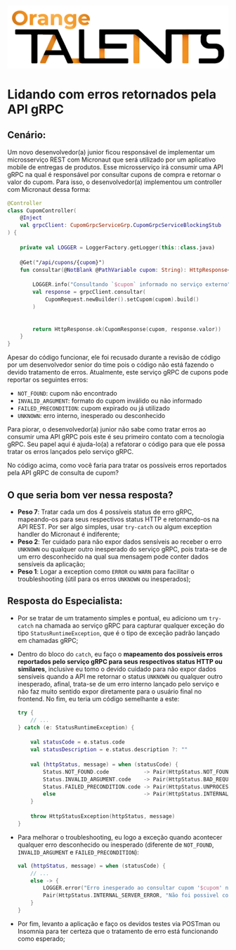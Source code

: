![Logo da Orange Talents](resources/Orange-Talents-preto-brilhoesombra.png)

# Lidando com erros retornados pela API gRPC

## Cenário:

Um novo desenvolvedor(a) junior ficou responsável de implementar um microsserviço REST com Micronaut que será utilizado por um aplicativo mobile de entregas de produtos. Esse microsserviço irá consumir uma API gRPC na qual é responsável por consultar cupons de compra e retornar o valor do cupom. Para isso, o desenvolvedor(a) implementou um controller com Micronaut dessa forma:

```kotlin
@Controller
class CupomController(
    @Inject
    val grpcClient: CupomGrpcServiceGrp.CupomGrpcServiceBlockingStub
) {

    private val LOGGER = LoggerFactory.getLogger(this::class.java)

    @Get("/api/cupons/{cupom}")
    fun consultar(@NotBlank @PathVariable cupom: String): HttpResponse<Any> {

        LOGGER.info("Consultando `$cupom` informado no serviço externo")
        val response = grpcClient.consultar(
            CupomRequest.newBuilder().setCupom(cupom).build()
        )


        return HttpResponse.ok(CupomResponse(cupom, response.valor))
    }
}
```

Apesar do código funcionar, ele foi recusado durante a revisão de código por um desenvolvedor senior do time pois o código não está fazendo o devido tratamento de erros. Atualmente, este serviço gRPC de cupons pode reportar os seguintes erros:

- `NOT_FOUND`: cupom não encontrado
- `INVALID_ARGUMENT`: formato do cupom inválido ou não informado
- `FAILED_PRECONDITION`: cupom expirado ou já utilizado
- `UNKNOWN`: erro interno, inesperado ou desconhecido

Para piorar, o desenvolvedor(a) junior não sabe como tratar erros ao consumir uma API gRPC pois este é seu primeiro contato com a tecnologia gRPC. Seu papel aqui é ajuda-lo(a) a refatorar o código para que ele possa tratar os erros lançados pelo serviço gRPC.

No código acima, como você faria para tratar os possíveis erros reportados pela API gRPC de consulta de cupom?

## O que seria bom ver nessa resposta?

- **Peso 7**: Tratar cada um dos 4 possíveis status de erro gRPC, mapeando-os para seus respectivos status HTTP e retornando-os na API REST. Por ser algo simples, usar `try-catch` ou algum exception handler do Micronaut é indiferente;
- **Peso 2**: Ter cuidado para não expor dados sensíveis ao receber o erro `UNKNOWN` ou qualquer outro inesperado do serviço gRPC, pois trata-se de um erro desconhecido na qual sua mensagem pode conter dados sensíveis da aplicação;
- **Peso 1**: Logar a exception como `ERROR` ou `WARN` para facilitar o troubleshooting (útil para os erros `UNKNOWN` ou inesperados);


## Resposta do Especialista:

- Por se tratar de um tratamento simples e pontual, eu adiciono um `try-catch` na chamada ao serviço gRPC para capturar qualquer exceção do tipo `StatusRuntimeException`, que é o tipo de exceção padrão lançado em chamadas gRPC;

- Dentro do bloco do `catch`, eu faço o **mapeamento dos possíveis erros reportados pelo serviço gRPC para seus respectivos status HTTP ou similares**, inclusive eu tomo o devido cuidado para não expor dados sensíveis quando a API me retornar o status `UNKNOWN` ou qualquer outro inesperado, afinal, trata-se de um erro interno lançado pelo serviço e não faz muito sentido expor diretamente para o usuário final no frontend. No fim, eu teria um código semelhante a este:
    ```kotlin
    try {
        // ...
    } catch (e: StatusRuntimeException) {

        val statusCode = e.status.code
        val statusDescription = e.status.description ?: ""

        val (httpStatus, message) = when (statusCode) {
            Status.NOT_FOUND.code           -> Pair(HttpStatus.NOT_FOUND, statusDescription)
            Status.INVALID_ARGUMENT.code    -> Pair(HttpStatus.BAD_REQUEST, statusDescription)
            Status.FAILED_PRECONDITION.code -> Pair(HttpStatus.UNPROCESSABLE_ENTITY, statusDescription)
            else                            -> Pair(HttpStatus.INTERNAL_SERVER_ERROR, "Não foi possivel completar a requisição")
        }

        throw HttpStatusException(httpStatus, message) 
    }
    ```

- Para melhorar o troubleshooting, eu logo a exceção quando acontecer qualquer erro desconhecido ou inesperado (diferente de `NOT_FOUND`, `INVALID_ARGUMENT` e `FAILED_PRECONDITION`):
    ```kotlin
    val (httpStatus, message) = when (statusCode) {
        // ...
        else -> {
            LOGGER.error("Erro inesperado ao consultar cupom '$cupom' no serviço externo", e)
            Pair(HttpStatus.INTERNAL_SERVER_ERROR, "Não foi possivel completar a requisição")
        }
    }
    ```

- Por fim, levanto a aplicação e faço os devidos testes via POSTman ou Insomnia para ter certeza que o tratamento de erro está funcionando como esperado;